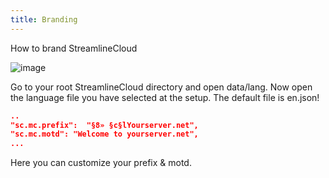 ```yaml
---
title: Branding
---
```


How to brand StreamlineCloud

![image](/branded-screen.png)

Go to your root StreamlineCloud directory and open data/lang. Now open the language file you have selected at the setup. The default file is en.json!

````json
..
"sc.mc.prefix":  "§8» §c§lYourserver.net",
"sc.mc.motd": "Welcome to yourserver.net",
...
````
Here you can customize your prefix & motd.